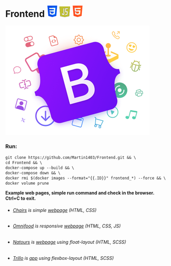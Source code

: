 Frontend ![](logo1.png) ![](logo3.png)  ![](logo2.png) 
========
![](logo.png)
### Run:
```
git clone https://github.com/Martin1403/Frontend.git && \
cd Frontend && \
docker-compose up --build && \
docker-compose down && \
docker rmi $(docker images --format="{{.ID}}" frontend_*) --force && \
docker volume prune
```

**Example web pages, simple run command and check in the browser. Ctrl+C to exit.**
+ ###### [Chairs](https://github.com/Martin1403/Frontend/tree/master/webpages/chairs) is simple [webpage](http://localhost:5000/) (HTML, CSS)
+ ###### [Omnifood](https://github.com/Martin1403/Frontend/tree/master/webpages/omnifood) is responsive [webpage](http://localhost:5001/) (HTML, CSS, JS)
+ ###### [Natours](https://github.com/Martin1403/Frontend/tree/master/webpages/natours) is [webpage](http://localhost:5002/) using float-layout (HTML, SCSS)
+ ###### [Trillo](https://github.com/Martin1403/Frontend/tree/master/webpages/trillo) is [app](http://localhost:5003/) using flexbox-layout (HTML, SCSS)
